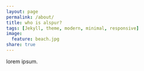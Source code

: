 ```yaml
---
layout: page
permalink: /about/
title: who is alspur?
tags: [Jekyll, theme, modern, minimal, responsive]
image:
  feature: beach.jpg
share: true
---
```


lorem ipsum.
